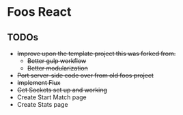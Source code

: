 Foos React
==========

## TODOs
* ~~Improve upon the template project this was forked from.~~
  * ~~Better gulp workflow~~
  * ~~Better modularization~~
* ~~Port server-side code over from old foos project~~
* ~~Implement Flux~~
* ~~Get Sockets set up and working~~
* Create Start Match page
* Create Stats page
